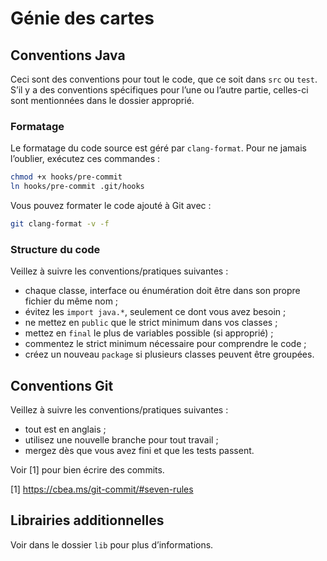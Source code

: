 # Génie des cartes

## Conventions Java

Ceci sont des conventions pour tout le code, que ce soit dans `src` ou `test`. S’il y a des conventions spécifiques pour l’une ou l’autre partie, celles-ci sont mentionnées dans le dossier approprié.

### Formatage

Le formatage du code source est géré par `clang-format`. Pour ne jamais l’oublier, exécutez ces commandes :

```bash
chmod +x hooks/pre-commit
ln hooks/pre-commit .git/hooks
```

Vous pouvez formater le code ajouté à Git avec :

```bash
git clang-format -v -f
```

### Structure du code

Veillez à suivre les conventions/pratiques suivantes :

- chaque classe, interface ou énumération doit être dans son propre fichier du même nom ;
- évitez les `import java.*`, seulement ce dont vous avez besoin ;
- ne mettez en `public` que le strict minimum dans vos classes ;
- mettez en `final` le plus de variables possible (si approprié) ;
- commentez le strict minimum nécessaire pour comprendre le code ;
- créez un nouveau `package` si plusieurs classes peuvent être groupées.

## Conventions Git

Veillez à suivre les conventions/pratiques suivantes :

- tout est en anglais ;
- utilisez une nouvelle branche pour tout travail ;
- mergez dès que vous avez fini et que les tests passent.

Voir [1] pour bien écrire des commits.

[1] https://cbea.ms/git-commit/#seven-rules

## Librairies additionnelles

Voir dans le dossier `lib` pour plus d’informations.
